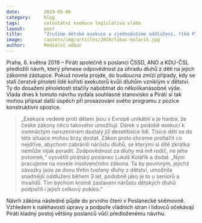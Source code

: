 ```yaml
---
date:         2019-05-06
category:     blog
tags:         celostátní exekuce legislativa vláda
layout:       post
title:        "Zrušíme dětské exekuce a zjednodušíme oddlužení, říká Pirát Kolářík"
image:        /assets/img/articles/2019/lukas-kolarik.jpg
author:       Mediální odbor
---
```



Praha, 6. května 2019 – Piráti společně s poslanci ČSSD, ANO a KDU-ČSL předložili návrh, který přenese odpovědnost za úhradu dluhů z dětí na jejich zákonné zástupce. Pokud novela projde, do budoucna zmizí případy, kdy se stali čerstvě plnoletí lidé kořistí exekutorů kvůli dluhům vzniklým v dětství. Ty do dosažení plnoletosti stačily nabobtnat do několikanásobné výše. Vláda dnes k tomuto návrhu vydala souhlasné stanovisko a Piráti si tak mohou připsat další úspěch při prosazování svého programu z pozice konstruktivní opozice.

> „Exekuce vedené proti dětem jsou v Evropě unikátní a je hanba, že české zákony něco takového umožňují. Dárek v podobě exekucí k osmnáctým narozeninám dostaly již desetitisíce lidí. Tisíce dětí se do této situace mohou brzy dostat. Zákon proto chceme protlačit co nejdříve, abychom zabránili nárůstu dluhů, se kterými si dítě zkrátka nemůže nijak poradit. Zodpovědnost za dluhy má mít rodič, ne jeho potomek,“ vysvětlil pirátský poslanec Lukáš Kolářík a dodal: „Nyní pracujeme na novele insolvenčního zákona. Ta by povinným, jejichž závazky jsou ze dvou třetin tvořeny dluhy z dětství, umožnila snadnější oddlužení během 3 let, podobně jako je to u seniorů a invalidů. Tím bychom kromě zastavení nárůstu dětských dluhů podpořili i jejich celkový pokles.“

Návrh zákona následně půjde do prvního čtení v Poslanecké sněmovně. Vzhledem k naléhavosti úpravy a podpoře vládních stran i lidovců očekávají Piráti kladný postoj většiny poslanců vůči předloženému návrhu.
